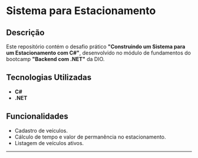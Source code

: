 
# Sistema para Estacionamento  
## Descrição  
Este repositório contém o desafio prático **"Construindo um Sistema para um Estacionamento com C#"**, desenvolvido no módulo de fundamentos do bootcamp **"Backend com .NET"** da DIO.  
## Tecnologias Utilizadas  
- **C#**  
- **.NET**  
## Funcionalidades  
- Cadastro de veículos.  
- Cálculo de tempo e valor de permanência no estacionamento.  
- Listagem de veículos ativos.  

---
